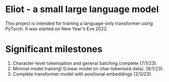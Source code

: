 # Eliot - a small large language model
This project is intended for training a language-only transformer using PyTorch. It was started on New Year's Eve 2022.

# Significant milestones
1. Character-level tokenisation and general batching complete (7/1/23).
2. Minimal model training! (Linear model on char-tokenised data). (8/1/23).
3. Complete transformer model with positional embeddings (2/3/23).